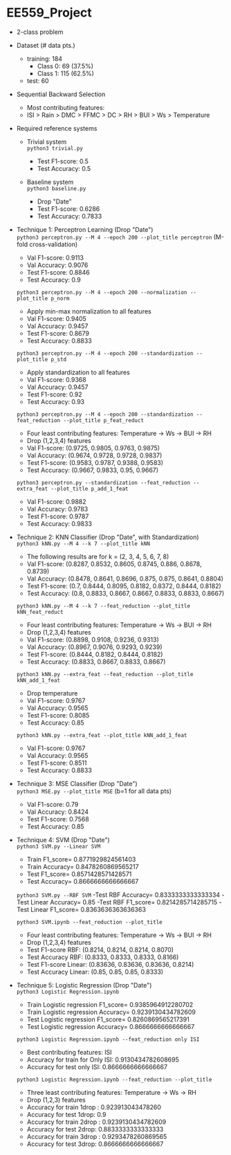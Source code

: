 # EE559_Project
- 2-class problem

- Dataset (# data pts.)
    - training: 184
        - Class 0: 69 (37.5%)
        - Class 1: 115 (62.5%)
    - test: 60

- Sequential Backward Selection
    - Most contributing features:
    - ISI > Rain > DMC > FFMC > DC > RH > BUI > Ws > Temperature

- Required reference systems
    - Trivial system \
        `python3 trivial.py`
        - Test F1-score: 0.5
        - Test Accuracy: 0.5 
    
    - Baseline system \
        `python3 baseline.py`
        - Drop "Date"
        - Test F1-score: 0.6286
        - Test Accuracy: 0.7833

- Technique 1: Perceptron Learning (Drop "Date")\
    `python3 perceptron.py --M 4 --epoch 200 --plot_title perceptron` (M-fold cross-validation)
    - Val F1-score: 0.9113
    - Val Accuracy: 0.9076
    - Test F1-score: 0.8846
    - Test Accuracy: 0.9 

    `python3 perceptron.py --M 4 --epoch 200 --normalization --plot_title p_norm` 
    - Apply min-max normalization to all features
    - Val F1-score: 0.9405
    - Val Accuracy: 0.9457
    - Test F1-score: 0.8679
    - Test Accuracy: 0.8833 

    `python3 perceptron.py --M 4 --epoch 200 --standardization --plot_title p_std` 
    - Apply standardization to all features
    - Val F1-score: 0.9368
    - Val Accuracy: 0.9457
    - Test F1-score: 0.92
    - Test Accuracy: 0.93 

    `python3 perceptron.py --M 4 --epoch 200 --standardization --feat_reduction --plot_title p_feat_reduct` 
    - Four least contributing features: Temperature -> Ws -> BUI -> RH
    - Drop (1,2,3,4) features
    - Val F1-score: (0.9725, 0.9805, 0.9763, 0.9875)
    - Val Accuracy: (0.9674, 0.9728, 0.9728, 0.9837)
    - Test F1-score: (0.9583, 0.9787, 0.9388, 0.9583)
    - Test Accuracy: (0.9667, 0.9833, 0.95, 0.9667)

    `python3 perceptron.py --standardization --feat_reduction --extra_feat --plot_title p_add_1_feat` 
    - Val F1-score: 0.9882
    - Val Accuracy: 0.9783
    - Test F1-score: 0.9787
    - Test Accuracy: 0.9833

- Technique 2: KNN Classifier (Drop "Date", with Standardization)\
    `python3 kNN.py --M 4 --k 7 --plot_title kNN`
    - The following results are for k = (2, 3, 4, 5, 6, 7, 8)
    - Val F1-score: (0.8287, 0.8532, 0.8605, 0.8745, 0.886, 0.8678, 0.8739)
    - Val Accuracy: (0.8478, 0.8641, 0.8696, 0.875, 0.875, 0.8641, 0.8804)
    - Test F1-score: (0.7, 0.8444, 0.8095, 0.8182, 0.8372, 0.8444, 0.8182)
    - Test Accuracy: (0.8, 0.8833, 0.8667, 0.8667, 0.8833, 0.8833, 0.8667)

    `python3 kNN.py --M 4 --k 7 --feat_reduction --plot_title kNN_feat_reduct`
    - Four least contributing features: Temperature -> Ws -> BUI -> RH
    - Drop (1,2,3,4) features
    - Val F1-score: (0.8898, 0.9108, 0.9236, 0.9313)
    - Val Accuracy: (0.8967, 0.9076, 0.9293, 0.9239)
    - Test F1-score: (0.8444, 0.8182, 0.8444, 0.8182)
    - Test Accuracy: (0.8833, 0.8667, 0.8833, 0.8667)

    `python3 kNN.py --extra_feat --feat_reduction --plot_title kNN_add_1_feat` 
    - Drop temperature
    - Val F1-score: 0.9767
    - Val Accuracy: 0.9565
    - Test F1-score: 0.8085
    - Test Accuracy: 0.85
    
    `python3 kNN.py --extra_feat --plot_title kNN_add_1_feat` 
    - Val F1-score: 0.9767
    - Val Accuracy: 0.9565
    - Test F1-score: 0.8511
    - Test Accuracy: 0.8833

- Technique 3: MSE Classifier (Drop "Date")\
    `python3 MSE.py --plot_title MSE` (b=1 for all data pts)
    - Val F1-score: 0.79
    - Val Accuracy: 0.8424
    - Test F1-score: 0.7568
    - Test Accuracy: 0.85

- Technique 4: SVM (Drop "Date")\
    `python3 SVM.py --Linear SVM`
    - Train F1_score= 0.8771929824561403 
    - Train Accuracy= 0.8478260869565217
    - Test F1_score= 0.8571428571428571 
    - Test Accuracy= 0.8666666666666667

    `python3 SVM.py --RBF SVM` 
    -Test RBF Accuracy= 0.8333333333333334 
    -Test Linear Accuracy= 0.85
    -Test RBF F1_score= 0.8214285714285715
    -Test Linear F1_score= 0.8363636363636363

    `python3 SVM.ipynb --feat_reduction --plot_title `
    - Four least contributing features: Temperature -> Ws -> BUI -> RH
    - Drop (1,2,3,4) features
    - Test F1-score RBF: (0.8214, 0.8214, 0.8214, 0.8070)
    - Test Accuracy RBF: (0.8333, 0.8333, 0.8333, 0.8166)
    - Test F1-score Linear: (0.83636, 0.83636, 0.83636, 0.8214)
    - Test Accuracy Linear: (0.85, 0.85, 0.85, 0.8333)

- Technique 5: Logistic Regression (Drop "Date")\
    `python3 Logistic Regression.ipynb`
    - Train Logistic regression F1_score= 0.9385964912280702 
    - Train Logistic regression Accuracy= 0.9239130434782609
    - Test Logistic regression F1_score= 0.8260869565217391 
    - Test Logistic regression Accuracy= 0.8666666666666667

    `python3 Logistic Regression.ipynb --feat_reduction only ISI `
    - Best contributing features: ISI
    - Accuracy for train for Only ISI: 0.9130434782608695
    - Accuracy for test only ISI: 0.8666666666666667

    `python3 Logistic Regression.ipynb --feat_reduction --plot_title `
    - Three least contributing features: Temperature -> Ws -> RH
    - Drop (1,2,3) features
    - Accuracy for train 1drop : 0.923913043478260
    - Accuracy for test 1drop: 0.9
    - Accuracy for train 2drop : 0.9239130434782609
    - Accuracy for test 2drop: 0.8833333333333333
    - Accuracy for train 3drop : 0.9293478260869565
    - Accuracy for test 3drop: 0.8666666666666667